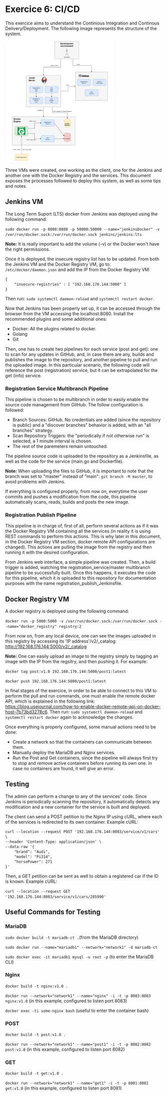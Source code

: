 # Exercice 6: CI/CD

This exercice aims to understand the Continious Integration and Continous Delivery/Deployment. The following image represents the structure of the system. 

<img src="exercice6-diagram.jpg" alt="scheme" width="350"/>

Three VMs were created, one working as the client, one for the Jenkins and another one with the Docker Registry and the services. This document exposes the processes followed to deploy this system, as well as some tips and notes. 

## Jenkins VM
The Long Term Suport (LTS) docker from Jenkins was deployed using the following command: 

`sudo docker run -p 8080:8080 -p 50000:50000 --name="jenkinsDocker" -v /var/run/docker.sock:/var/run/docker.sock jenkins/jenkins:lts`

**Note:** It is really important to add the volume (-v) or the Docker won't have the right permissions. 

Once it is deployed, the insecure registry list has to be updated. From both the Jenkins VM and the Docker Registry VM, go to: `/etc/docker/daemon.json` and add the IP from the Docker Registry VM: 
```
{
    "insecure-registries" : [ "192.168.176.144:5000" ]
}
```

Then run: `sudo systemctl daemon-reload` and `systemctl restart docker`. 

Now that Jenkins has been properly set up, it can be accessed through the browser from the VM accessing the localhost:8080. Install the recommended plugins and some additional ones: 
* Docker: All the plugins related to docker.
* Golang
* Git

Then, one has to create two pipelines for each service (post and get): one to scan for any updates in GitHub, and, in case there are any, builds and publishes the image to the repository, and another pipeline to pull and run the uploaded image. In this particular scenario, the following code will reference the post (registration) service, but it can be extrapolated for the get (info) service. 

### Registration Service Multibranch Pipeline
This pipeline is chosen to be multibranch in order to easily enable the source code management from GitHub. The follow configuration is followed:
* Branch Sources: GitHub. No credentials are added (since the repository is public) and a "discover branches" behavior is added, with an "all branches" strategy. 
* Scan Repository Triggers: the "periodically if not otherwise run" is selected, a 1 minute interval is chosen. 
* The rest of the paremeters remain untouched. 

The pipeline source code is uploaded to the repository as a Jenkinsfile, as well as the code for the service (main.go and Dockerfile). 

**Note:** When uploading the files to GitHub, it is important to note that the branch was set to "master" instead of "main": `git branch -M master`, to avoid problems with Jenkins. 

If everything is configured properly, from now on, everytime the user commits and pushes a modification from the code, this pipeline automatically scans, reads, builds and posts the new image. 

### Registration Publish Pipeline
This pipeline is in charge of, first of all, perform several actions as if it was the Docker Registry VM containing all the services (in reality it is using REST commands to perform this actions. This is why later in this document, in the Docker Registry VM section, docker remote API configurations are changed). This actions are pulling the image from the registry and then running it with the desired configuration. 

From Jenkins web interface, a simple pipeline was created. Then, a build trigger is added, watching the registration_service/master multibranch pipeline to be successfully built. Once this happens, it executes the code for this pipeline, which it is uploaded to this repository for documentation purposes with the name registration_publish_Jenkinsfile. 

## Docker Registry VM
A docker registry is deployed using the following command: 

`docker run -p 5000:5000 -v /var/run/docker.sock:/var/run/docker.sock --name="docker_registry" registry:2`

From now on, from any local device, one can see the images uploaded in this registry by accessing its 'IP address'/v2/_catalog: 
http://192.168.176.144:5000/v2/_catalog

**Note:** One can easily upload an image to the registry simply by tagging an image with the IP from the regsitry, and then pushing it. For example: 

`docker tag post:v1.0 192.168.176.144:5000/post1:latest`

`docker push 192.168.176.144:5000/post1:latest`

In final stages of the exercice, in order to be able to connect to this VM to perform the pull and run commands, one must enable the remote docker API, which is explained in the following link: https://blog.usejournal.com/how-to-enable-docker-remote-api-on-docker-host-7b73bd3278c6. Then run: `sudo systemctl daemon-reload` and `systemctl restart docker` again to acknowledge the changes.

Once everything is properly configured, some manual actions need to be done:
* Create a network so that the containers can communicate between them.
* Manually deploy the MariaDB and Nginx services.
* Run the Post and Get containers, since the pipeline will always first try to stop and remove active containers before running its own one. In case no containers are found, it will give an error. 

## Testing
The admin can perform a change to any of the services' code. Since Jenkins is periodically scanning the repository, it automatically detects any modification and a new container for the service is built and deployed. 

The client can send a POST petition to the Nginx IP using cURL, where each of the services is redirected to its own container. Example cURL: 
```
curl --location --request POST '192.168.176.144:8083/service/v1/cars' \
--header 'Content-Type: application/json' \
--data-raw '{
    "brand": "Audi",
    "model": "Pi314",
    "horsePower": 271
}'
```

Then, a GET petition can be sent as well to obtain a registered car if the ID is known. Example cURL:

`curl --location --request GET '192.168.176.144:8083/service/v1/cars/285990'`

## Useful Commands for Testing
### MariaDB
`sudo docker build -t mariadb-ct .`(from the MariaDB directory)

`sudo docker run --name="mariadb1" --network="network1" -d mariadb-ct`

`sudo docker exec -it mariadb1 mysql -u root -p` (to enter the MariaDB CLI)

### Nginx
`docker build -t nginx:v1.0 .`

`docker run --network="network1" --name="nginx" -i -t -p 8083:8083 nginx:v1.0` (in this example, configured to listen port 8083)

`docker exec -ti some-nginx bash` (useful to enter the container bash)

### POST 
`docker build -t post:v1.0 .`

`docker run --network="network1" --name="post1" -i -t -p 8082:8082 post:v1.0` (in this example, configured to listen port 8082)

### GET 
`docker build -t get:v1.0 .`

`docker run --network="network1" --name="get1" -i -t -p 8081:8081 get:v1.0` (in this example, configured to listen port 8081)



